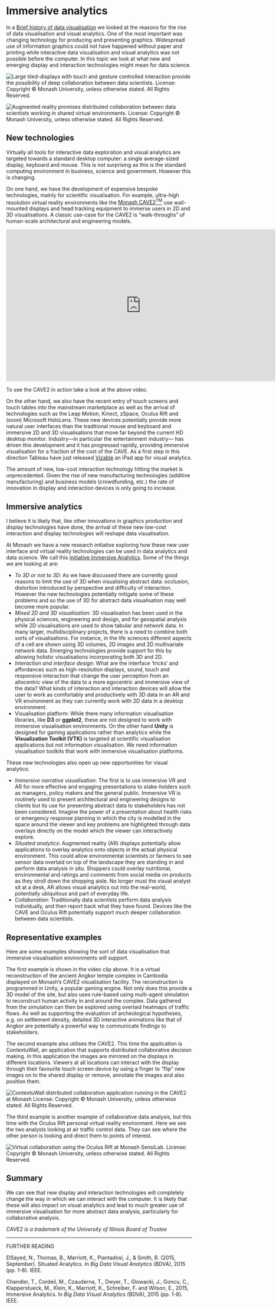 # Immersive analytics

In a [Brief history of data visualisation]() we looked at the reasons for the rise of data visualisation and visual analytics. One of the most important was changing technology for producing and presenting graphics. Widespread use of information graphics could not have happened without paper and printing while interactive data visualisation and visual analytics was not possible before the computer. In this topic we look at what new and emerging display and interaction technologies might mean for data science.

![Large tiled-displays with touch and gesture controlled interaction provide the possibility of deep collaboration between data scientists. <br> License: Copyright © Monash University, unless otherwise stated. All Rights Reserved.](diagrams_datasets/section2/ContextuWall-300x213.jpg)  

![Augmented reality promises distributed collaboration between data scientists working in shared virtual environments. <br>License: Copyright © Monash University, unless otherwise stated. All Rights Reserved.](diagrams_datasets/section2/ARVis-300x280.png) 

## New technologies

Virtually all tools for interactive data exploration and visual analytics are targeted towards a standard desktop computer: a single average-sized display, keyboard and mouse. This is not surprising as this is the standard computing environment in business, science and government. However this is changing.

On one hand, we have  the development of expensive bespoke technologies, mainly for scientific visualisation. For example, ultra-high resolution virtual reality environments like the [Monash CAVE2<sup>TM</sup>](https://www.monash.edu/researchinfrastructure/mivp) use wall-mounted displays and head tracking equipment to immerse users in 2D and 3D visualisations. A classic use-case for the CAVE2 is “walk-throughs” of human-scale architectural and engineering models.

<iframe width="730" height="411" src="https://www.youtube.com/embed/xUwR2jKpbsE" frameborder="0" allow="accelerometer; autoplay; encrypted-media; gyroscope; picture-in-picture" allowfullscreen></iframe>

To see the CAVE2 in action take a look at the above video.

On the other hand, we also have the recent entry of touch screens and touch tables into the mainstream marketplace as well as the arrival of technologies such as the Leap Motion, Kinect, zSpace, Oculus Rift and (soon) Microsoft HoloLens. These new devices potentially provide more natural user interfaces than the traditional mouse and keyboard and immersive 2D and 3D visualisations that move far beyond the current HD desktop monitor.  Industry—in particular the entertainment industry— has driven this development and it has progressed rapidly, providing immersive visualisation for a fraction of the cost of the CAVE. As a first step in this direction Tableau have just released [Vizable](https://vizable.tableau.com) an iPad app for visual analytics.

The amount of new, low-cost interaction technology hitting the market is unprecedented. Given the rise of new manufacturing technologies (additive manufacturing) and business models (crowdfunding, etc.) the rate of innovation in display and interaction devices is only going to increase.

## Immersive analytics

I believe it is likely that, like other innovations in graphics production and display technologies have done, the arrival of these new low-cost interaction and display technologies will reshape data visualisation.

At Monash we have a new research initiative exploring how these new user interface and virtual reality technologies can be used in data analytics and data science. We call this [initiative Immersive Analytics](https://www.monash.edu/it/our-research/research-strengths/immersive-analytics). Some of the things we are looking at are:

* *To 3D or not to 3D*: As we have discussed there are currently good reasons to limit the use of 3D when visualising abstract data: occlusion, distortion introduced by perspective and difficulty of interaction. However the new technologies potentially mitigate some of these problems and so the use of 3D for abstract data visualisation may well become more popular.
* *Mixed 2D and 3D visualisation*: 3D visualisation has been used in the physical sciences, engineering and design, and for geospatial analysis while 2D visualisations are used to show tabular and network data. In many larger, multidisciplinary projects, there is a need to combine both sorts of visualisations. For instance, in the life sciences different aspects of a cell are shown using 3D volumes, 2D images and 2D multivariate network data. Emerging technologies provide support for this by allowing holistic visualisations incorporating  both 3D and 2D.
* *Interaction and interface design*: What are the interface ‘tricks’ and affordances such as high-resolution displays, sound, touch and responsive interaction that change the user perception from an allocentric view of the data to a more egocentric and immersive view of the data? What kinds of interaction and interaction devices will allow the user to work as comfortably and productively with 3D data in an AR and VR environment as they can currently work with 2D data in a desktop environment.
* Visualisation platform: While there many information visualisation libraries, like **D3** or **ggplot2**, these are not designed to work with immersive visualisation environments. On the other hand **Unity** is designed for gaming applications rather than analytics while the **Visualization Toolkit (VTK)** is targeted at scientific visualisation applications but not information visualisation. We need information visualisation toolkits that work with immersive visualisation platforms.

These new technologies also open up new opportunities for visual analytics:

* *Immersive narrative visualisation*: The first is to use immersive VR and AR for more effective and engaging presentations to stake-holders such as managers, policy makers and the general public.  Immersive VR is routinely used to present architectural and engineering designs to clients but its use for presenting abstract data to stakeholders has not been considered. Imagine the power of a presentation about health risks or emergency response planning in which the city is modelled in the space around the viewer and key problems are highlighted through data overlays directly on the model which the viewer can interactively explore.
* *Situated analytics*: Augmented reality (AR) displays potentially allow applications to overlay analytics onto objects in the actual physical environment. This could allow environmental scientists or farmers to see sensor data overlaid on top of the landscape they are standing in and perform data analysis in situ. Shoppers could overlay nutritional, environmental and ratings and comments from social media on products as they stroll down the shopping aisle.  No longer must the visual analyst sit at a desk, AR allows visual analytics out into the real-world, potentially ubiquitous and part of everyday life.
* *Collaboration*: Traditionally data scientists perform data analysis  individually, and then report back what they have found. Devices like the CAVE and Oculus Rift potentially support much deeper collaboration between data scientists.

## Representative examples

Here are some examples showing the sort of data visualisation that immersive visualisation environments will support.

The first example is shown in the video clip above. It is a virtual reconstruction of the ancient Angkor temple complex in Cambodia displayed on Monash’s CAVE2 visualisation facility. The reconstruction is programmed in Unity, a popular gaming engine. Not only does this provide a 3D model of the site, but also uses rule-based using multi-agent simulation to reconstruct human activity in and around the complex. Data gathered from the simulation can then be explored using overlaid heatmaps of traffic flows. As well as supporting the evaluation of archeological hypotheses, e.g. on settlement density, detailed 3D interactive animations like that of Angkor are potentially a powerful way to communicate findings to stakeholders.

The second example also utilises the CAVE2. This time the application is ContextuWall, an application that supports distributed collaborative decision making. In this application the images are mirrored on the displays in different locations. Viewers at all locations can interact with the display through their favourite touch screen device by using a finger to “flip” new images on to the shared display or remove, annotate the images and also position them.

![ContextuWall distributed collaboration application running in the CAVE2 at Monash <br> License: Copyright © Monash University, unless otherwise stated. All Rights Reserved.](diagrams_datasets/section2/ContextuWall_Photo-768x512.jpg) 

The third example is another example of collaborative data analysis, but this time with the Oculus Rift personal virtual reality environment. Here we see the two analysts looking at air traffic control data. They can see where the other person is looking and direct them to points of interest.

![Virtual collaboration using the Oculus Rift at Monash SensiLab. <br> License: Copyright © Monash University, unless otherwise stated. All Rights Reserved.](diagrams_datasets/section2/Oculus1-768x434.png) 

## Summary

We can see that new display and interaction technologies will completely change the way in which we can interact with the computer. It is likely that these will also impact on visual analytics and lead to much greater use of immersive visualisation for more abstract data analysis, particularly for collaborative analysis.

*CAVE2 is a trademark of the University of Illinois Board of Trustee*

*** 

FURTHER READING

ElSayed, N., Thomas, B., Marriott, K., Piantadosi, J., & Smith, R. (2015, September). Situated Analytics. _In Big Data Visual Analytics (BDVA)_, 2015 (pp. 1-8). IEEE.

Chandler, T., Cordeil, M., Czauderna, T., Dwyer, T., Glowacki, J., Goncu, C., Klapperstueck, M., Klein, K., Marriott, K., Schreiber, F. and Wilson, E., 2015, Immersive Analytics. In _Big Data Visual Analytics (BDVA)_, 2015 (pp. 1-8). IEEE.

